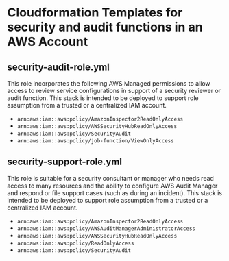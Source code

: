 # Cloudformation Templates for security and audit functions in an AWS Account

## security-audit-role.yml

This role incorporates the following AWS Managed permissions to allow access to review service configurations in support of a security reviewer or audit function. This stack is intended to be deployed to support role assumption from a trusted or a centralized IAM account.

- `arn:aws:iam::aws:policy/AmazonInspector2ReadOnlyAccess`
- `arn:aws:iam::aws:policy/AWSSecurityHubReadOnlyAccess`
- `arn:aws:iam::aws:policy/SecurityAudit`
- `arn:aws:iam::aws:policy/job-function/ViewOnlyAccess`

## security-support-role.yml

This role is suitable for a security consultant or manager who needs read access to many resources and the ability to configure AWS Audit Manager and respond or file support cases (such as during an incident). This stack is intended to be deployed to support role assumption from a trusted or a centralized IAM account.

- `arn:aws:iam::aws:policy/AmazonInspector2ReadOnlyAccess`
- `arn:aws:iam::aws:policy/AWSAuditManagerAdministratorAccess`
- `arn:aws:iam::aws:policy/AWSSecurityHubReadOnlyAccess`
- `arn:aws:iam::aws:policy/ReadOnlyAccess`
- `arn:aws:iam::aws:policy/SecurityAudit`
